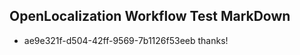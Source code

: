 ## OpenLocalization Workflow Test MarkDown

* ae9e321f-d504-42ff-9569-7b1126f53eeb 
thanks!



<!--HONumber=Jan16_HO4-->
